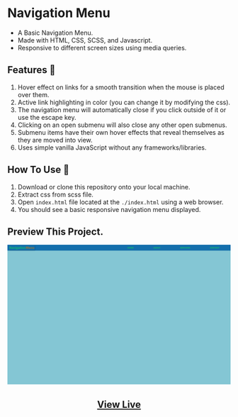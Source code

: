 # Navigation Menu

- A Basic Navigation Menu.
- Made with HTML, CSS, SCSS, and Javascript.
- Responsive to different screen sizes using media queries.

## Features 🚀

1. Hover effect on links for a smooth transition when the mouse is placed over them.
1. Active link highlighting in color (you can change it by modifying the css).
1. The navigation menu will automatically close if you click outside of it or use the escape key.
1. Clicking on an open submenu will also close any other open submenus.
1. Submenu items have their own hover effects that reveal themselves as they are moved into view.
1. Uses simple vanilla JavaScript without any frameworks/libraries.

## How To Use 🤔

1. Download or clone this repository onto your local machine.
1. Extract css from scss file.
1. Open `index.html` file located at the `./index.html` using a web browser.
1. You should see a basic responsive navigation menu displayed.

## Preview This Project.

<img src="images/Preview.png" alt="Preview.png">

## <center><a href="https://navigationmenu-codequillcrafts.netlify.app" target=_blank>View Live</a></center>
